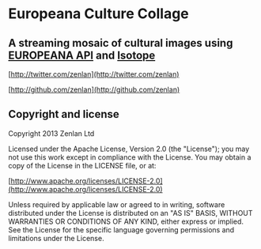 # Europeana Culture Collage

## A streaming mosaic of cultural images using [EUROPEANA API](http://www.europeana.eu/portal/api-documentation.html) and [Isotope](http://isotope.metafizzy.co)


[http://twitter.com/zenlan](http://twitter.com/zenlan)

[http://github.com/zenlan](http://github.com/zenlan)


## Copyright and license

Copyright 2013 Zenlan Ltd

Licensed under the Apache License, Version 2.0 (the "License");
you may not use this work except in compliance with the License.
You may obtain a copy of the License in the LICENSE file, or at:

  [http://www.apache.org/licenses/LICENSE-2.0](http://www.apache.org/licenses/LICENSE-2.0)

Unless required by applicable law or agreed to in writing, software
distributed under the License is distributed on an "AS IS" BASIS,
WITHOUT WARRANTIES OR CONDITIONS OF ANY KIND, either express or implied.
See the License for the specific language governing permissions and
limitations under the License.